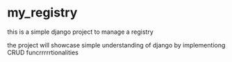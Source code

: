 # my_registry
this is a simple django project to manage a registry


the project will showcase simple understanding of django by implementiong CRUD funcrrrrrtionalities

